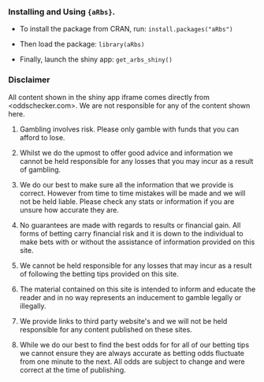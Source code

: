 ### Installing and Using `{aRbs}`.

- To install the package from CRAN, run:
`install.packages("aRbs")`

- Then load the package:
`library(aRbs)`

- Finally, launch the shiny app:
`get_arbs_shiny()`

### Disclaimer

All content shown in the shiny app iframe comes directly from <oddschecker.com>. We are not responsible for any of the content shown here. 

1. Gambling involves risk. Please only gamble with funds that you can afford to lose.

2. Whilst we do the upmost to offer good advice and information we cannot be held responsible for any losses that you may incur as a result of gambling.

3. We do our best to make sure all the information that we provide is correct. However from time to time mistakes will be made and we will not be held liable. Please check any stats or information if you are unsure how accurate they are.

4. No guarantees are made with regards to results or financial gain. All forms of betting carry financial risk and it is down to the individual to make bets with or without the assistance of information provided on this site.

5. We cannot be held responsible for any losses that may incur as a result of following the betting tips provided on this site.

6. The material contained on this site is intended to inform and educate the reader and in no way represents an inducement to gamble legally or illegally.

7. We provide links to third party website's and we will not be held responsible for any content published on these sites.

8. While we do our best to find the best odds for for all of our betting tips we cannot ensure they are always accurate as betting odds fluctuate from one minute to the next. All odds are subject to change and were correct at the time of publishing.
